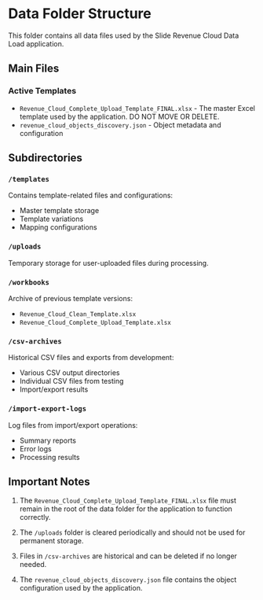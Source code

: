 # Data Folder Structure

This folder contains all data files used by the Slide Revenue Cloud Data Load application.

## Main Files

### Active Templates
- `Revenue_Cloud_Complete_Upload_Template_FINAL.xlsx` - The master Excel template used by the application. DO NOT MOVE OR DELETE.
- `revenue_cloud_objects_discovery.json` - Object metadata and configuration

## Subdirectories

### `/templates`
Contains template-related files and configurations:
- Master template storage
- Template variations
- Mapping configurations

### `/uploads`
Temporary storage for user-uploaded files during processing.

### `/workbooks`
Archive of previous template versions:
- `Revenue_Cloud_Clean_Template.xlsx`
- `Revenue_Cloud_Complete_Upload_Template.xlsx`

### `/csv-archives`
Historical CSV files and exports from development:
- Various CSV output directories
- Individual CSV files from testing
- Import/export results

### `/import-export-logs`
Log files from import/export operations:
- Summary reports
- Error logs
- Processing results

## Important Notes

1. The `Revenue_Cloud_Complete_Upload_Template_FINAL.xlsx` file must remain in the root of the data folder for the application to function correctly.

2. The `/uploads` folder is cleared periodically and should not be used for permanent storage.

3. Files in `/csv-archives` are historical and can be deleted if no longer needed.

4. The `revenue_cloud_objects_discovery.json` file contains the object configuration used by the application.